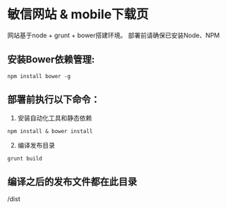 # 敏信网站 & mobile下载页

网站基于node + grunt + bower搭建环境。
部署前请确保已安装Node、NPM

安装Bower依赖管理:
------
```
npm install bower -g
```

部署前执行以下命令：
------
1. 安装自动化工具和静态依赖
```
npm install & bower install
```
2. 编译发布目录
```
grunt build
```

编译之后的发布文件都在此目录
------
/dist